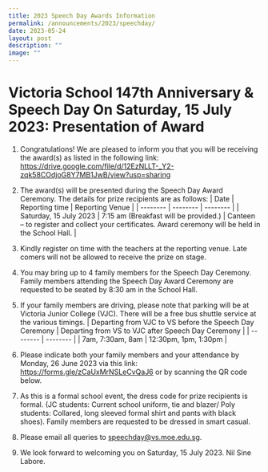 ```yaml
---
title: 2023 Speech Day Awards Information
permalink: /announcements/2023/speechday/
date: 2023-05-24
layout: post
description: ""
image: ""
---
```

# Victoria School 147th Anniversary & Speech Day On Saturday, 15 July 2023: Presentation of Award 

1.	Congratulations! We are pleased to inform you that you will be receiving the award(s) as listed in the following link:
https://drive.google.com/file/d/12EzNLLT-_Y2-zqk58COdjoG8Y7MB1JwB/view?usp=sharing

2.	The award(s) will be presented during the Speech Day Award Ceremony.  The details for prize recipients are as follows:
| Date | Reporting time | Reporting Venue |
| -------- | -------- | -------- |
| Saturday, 15 July 2023     | 7:15 am (Breakfast will be provided.) | Canteen – to register and collect your certificates. Award ceremony will be held in the School Hall.
   |
	 
3.	Kindly register on time with the teachers at the reporting venue. Late comers will not be allowed to receive the prize on stage.

4.	You may bring up to 4 family members for the Speech Day Ceremony. Family members attending the Speech Day Award Ceremony are requested to be seated by 8:30 am in the School Hall.  

5.	If your family members are driving, please note that parking will be at Victoria Junior College (VJC).  There will be a free bus shuttle service at the various timings.
| Departing from VJC to VS before the Speech Day Ceremony | Departing from VS to VJC after Speech Day Ceremony |
| -------- | -------- |
| 7am, 7:30am, 8am    | 12:30pm, 1pm, 1:30pm     |

6.	Please indicate both your family members and your attendance by Monday, 26  June 2023 via this link: https://forms.gle/zCaUxMrNSLeCvQaJ6 or by scanning the QR code below.
 

7.	As this is a formal school event, the dress code for prize recipients is formal. 
(JC students: Current school uniform, tie and blazer/ Poly students: Collared, long sleeved formal shirt and pants with black shoes). Family members are requested to be dressed in smart casual.

8.	Please email all queries to speechday@vs.moe.edu.sg. 


9.	We look forward to welcoming you on Saturday, 15 July 2023. 
Nil Sine Labore.